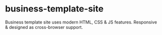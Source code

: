# business-template-site
Business template site uses modern HTML, CSS & JS features.
Responsive & designed as cross-browser support.